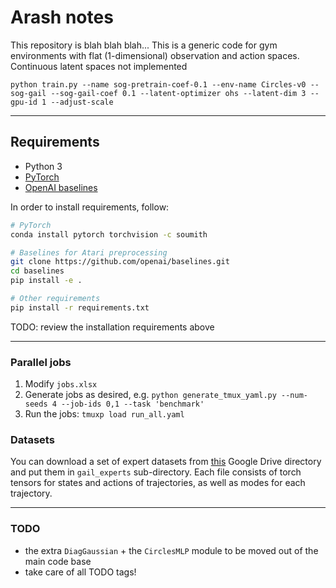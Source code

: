 # Arash notes
This repository is blah blah blah... This is a generic code for gym environments with flat (1-dimensional) observation and action spaces.
Continuous latent spaces not implemented

```shell script
python train.py --name sog-pretrain-coef-0.1 --env-name Circles-v0 --sog-gail --sog-gail-coef 0.1 --latent-optimizer ohs --latent-dim 3 --gpu-id 1 --adjust-scale
```

---

## Requirements

* Python 3
* [PyTorch](http://pytorch.org/)
* [OpenAI baselines](https://github.com/openai/baselines)

In order to install requirements, follow:

```bash
# PyTorch
conda install pytorch torchvision -c soumith

# Baselines for Atari preprocessing
git clone https://github.com/openai/baselines.git
cd baselines
pip install -e .

# Other requirements
pip install -r requirements.txt
```

TODO: review the installation requirements above

---
### Parallel jobs
1. Modify `jobs.xlsx`
2. Generate jobs as desired, e.g. ```python generate_tmux_yaml.py --num-seeds 4 --job-ids 0,1 --task 'benchmark'```
3. Run the jobs: ```tmuxp load run_all.yaml```

### Datasets
You can download a set of expert datasets from [this]() Google Drive directory and put them in `gail_experts` sub-directory.
Each file consists of torch tensors for states and actions of trajectories, as well as modes for each trajectory. 

---
### TODO
- the extra `DiagGaussian` + the `CirclesMLP` module to be moved out of the main code base
- take care of all TODO tags!
